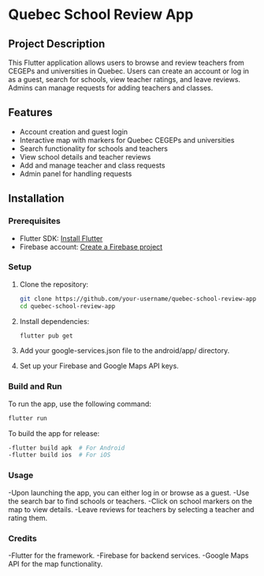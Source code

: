 # Quebec School Review App

## Project Description
This Flutter application allows users to browse and review teachers from CEGEPs and universities in Quebec. Users can create an account or log in as a guest, search for schools, view teacher ratings, and leave reviews. Admins can manage requests for adding teachers and classes.

## Features
- Account creation and guest login
- Interactive map with markers for Quebec CEGEPs and universities
- Search functionality for schools and teachers
- View school details and teacher reviews
- Add and manage teacher and class requests
- Admin panel for handling requests

## Installation

### Prerequisites
- Flutter SDK: [Install Flutter](https://flutter.dev/docs/get-started/install)
- Firebase account: [Create a Firebase project](https://firebase.google.com/)

### Setup
1. Clone the repository:
   ```bash
   git clone https://github.com/your-username/quebec-school-review-app.git
   cd quebec-school-review-app

2. Install dependencies:
   ```bash
   flutter pub get

3. Add your google-services.json file to the android/app/ directory.

4. Set up your Firebase and Google Maps API keys.

### Build and Run
To run the app, use the following command:
```bash
flutter run
```

To build the app for release:
```bash
-flutter build apk  # For Android
-flutter build ios  # For iOS
```
### Usage
-Upon launching the app, you can either log in or browse as a guest.
-Use the search bar to find schools or teachers.
-Click on school markers on the map to view details.
-Leave reviews for teachers by selecting a teacher and rating them.

### Credits
-Flutter for the framework.
-Firebase for backend services.
-Google Maps API for the map functionality.
